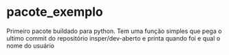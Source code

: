 # pacote_exemplo
Primeiro pacote buildado para python. Tem uma função simples que pega o ultimo commit do repositório insper/dev-aberto e printa quando foi e qual o nome do usuário
